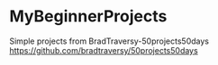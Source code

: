 # MyBeginnerProjects

Simple projects from BradTraversy-50projects50days 
https://github.com/bradtraversy/50projects50days
